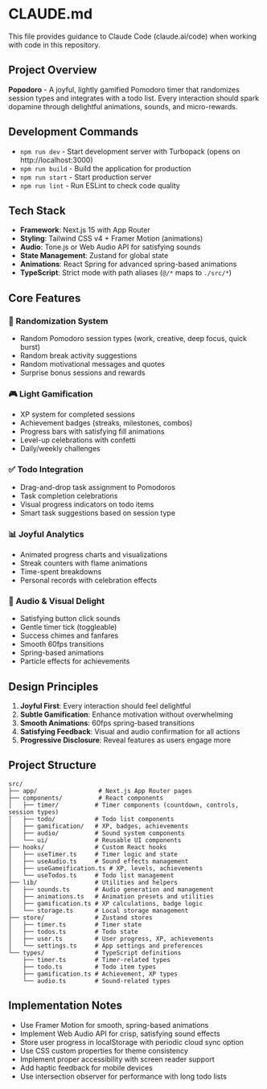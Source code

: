 # CLAUDE.md

This file provides guidance to Claude Code (claude.ai/code) when working with code in this repository.

## Project Overview

**Popodoro** - A joyful, lightly gamified Pomodoro timer that randomizes session types and integrates with a todo list. Every interaction should spark dopamine through delightful animations, sounds, and micro-rewards.

## Development Commands

- `npm run dev` - Start development server with Turbopack (opens on http://localhost:3000)
- `npm run build` - Build the application for production
- `npm run start` - Start production server
- `npm run lint` - Run ESLint to check code quality

## Tech Stack

- **Framework**: Next.js 15 with App Router
- **Styling**: Tailwind CSS v4 + Framer Motion (animations)
- **Audio**: Tone.js or Web Audio API for satisfying sounds
- **State Management**: Zustand for global state
- **Animations**: React Spring for advanced spring-based animations
- **TypeScript**: Strict mode with path aliases (`@/*` maps to `./src/*`)

## Core Features

### 🎲 Randomization System
- Random Pomodoro session types (work, creative, deep focus, quick burst)
- Random break activity suggestions
- Random motivational messages and quotes
- Surprise bonus sessions and rewards

### 🎮 Light Gamification
- XP system for completed sessions
- Achievement badges (streaks, milestones, combos)
- Progress bars with satisfying fill animations
- Level-up celebrations with confetti
- Daily/weekly challenges

### ✅ Todo Integration
- Drag-and-drop task assignment to Pomodoros
- Task completion celebrations
- Visual progress indicators on todo items
- Smart task suggestions based on session type

### 📊 Joyful Analytics
- Animated progress charts and visualizations
- Streak counters with flame animations
- Time-spent breakdowns
- Personal records with celebration effects

### 🎵 Audio & Visual Delight
- Satisfying button click sounds
- Gentle timer tick (toggleable)
- Success chimes and fanfares
- Smooth 60fps transitions
- Spring-based animations
- Particle effects for achievements

## Design Principles

1. **Joyful First**: Every interaction should feel delightful
2. **Subtle Gamification**: Enhance motivation without overwhelming
3. **Smooth Animations**: 60fps spring-based transitions
4. **Satisfying Feedback**: Visual and audio confirmation for all actions
5. **Progressive Disclosure**: Reveal features as users engage more

## Project Structure

```
src/
├── app/                 # Next.js App Router pages
├── components/          # React components
│   ├── timer/          # Timer components (countdown, controls, session types)
│   ├── todo/           # Todo list components
│   ├── gamification/   # XP, badges, achievements
│   ├── audio/          # Sound system components
│   └── ui/             # Reusable UI components
├── hooks/              # Custom React hooks
│   ├── useTimer.ts     # Timer logic and state
│   ├── useAudio.ts     # Sound effects management
│   ├── useGameification.ts # XP, levels, achievements
│   └── useTodos.ts     # Todo list management
├── lib/                # Utilities and helpers
│   ├── sounds.ts       # Audio generation and management
│   ├── animations.ts   # Animation presets and utilities
│   ├── gamification.ts # XP calculations, badge logic
│   └── storage.ts      # Local storage management
├── store/              # Zustand stores
│   ├── timer.ts        # Timer state
│   ├── todos.ts        # Todo state
│   ├── user.ts         # User progress, XP, achievements
│   └── settings.ts     # App settings and preferences
└── types/              # TypeScript definitions
    ├── timer.ts        # Timer-related types
    ├── todo.ts         # Todo item types
    ├── gamification.ts # Achievement, XP types
    └── audio.ts        # Sound-related types
```

## Implementation Notes

- Use Framer Motion for smooth, spring-based animations
- Implement Web Audio API for crisp, satisfying sound effects
- Store user progress in localStorage with periodic cloud sync option
- Use CSS custom properties for theme consistency
- Implement proper accessibility with screen reader support
- Add haptic feedback for mobile devices
- Use intersection observer for performance with long todo lists